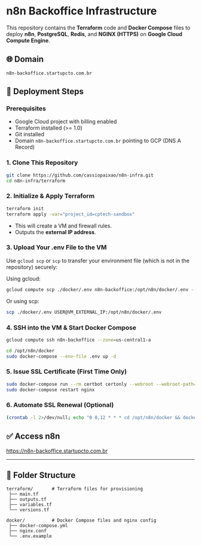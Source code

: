 # n8n Backoffice Infrastructure

This repository contains the **Terraform** code and **Docker Compose** files to deploy **n8n**, **PostgreSQL**, **Redis**, and **NGINX (HTTPS)** on **Google Cloud Compute Engine**.

## 🌐 Domain
`n8n-backoffice.startupcto.com.br`

## 🚀 Deployment Steps

### Prerequisites
- Google Cloud project with billing enabled
- Terraform installed (>= 1.0)
- Git installed
- Domain `n8n-backoffice.startupcto.com.br` pointing to GCP (DNS A Record)

### 1. Clone This Repository
```bash
git clone https://github.com/cassiopaixao/n8n-infra.git
cd n8n-infra/terraform
```

### 2. Initialize & Apply Terraform
```bash
terraform init
terraform apply -var="project_id=cptech-sandbox"
```
- This will create a VM and firewall rules.
- Outputs the **external IP address**.

### 3. Upload Your .env File to the VM
Use `gcloud scp` or `scp` to transfer your environment file (which is not in the repository) securely:

Using gcloud:
```bash
gcloud compute scp ./docker/.env n8n-backoffice:/opt/n8n/docker/.env --zone=us-central1-a
```

Or using scp:
```bash
scp ./docker/.env USER@VM_EXTERNAL_IP:/opt/n8n/docker/.env
```

### 4. SSH into the VM & Start Docker Compose
```bash
gcloud compute ssh n8n-backoffice --zone=us-central1-a
```
```bash
cd /opt/n8n/docker
sudo docker-compose --env-file .env up -d
```

### 5. Issue SSL Certificate (First Time Only)
```bash
sudo docker-compose run --rm certbot certonly --webroot --webroot-path=/var/www/certbot --email cassio.paixao@gmail.com --agree-tos --no-eff-email -d n8n-backoffice.startupcto.com.br
sudo docker-compose restart nginx
```

### 6. Automate SSL Renewal (Optional)
```bash
(crontab -l 2>/dev/null; echo "0 0,12 * * * cd /opt/n8n/docker && docker-compose --env-file .env run --rm certbot renew --webroot --webroot-path=/var/www/certbot && docker-compose exec nginx nginx -s reload") | crontab -
```

## ✅ Access n8n
https://n8n-backoffice.startupcto.com.br

---

## 📂 Folder Structure
```
terraform/       # Terraform files for provisioning
 ├── main.tf
 ├── outputs.tf
 ├── variables.tf
 └── versions.tf

docker/          # Docker Compose files and nginx config
 ├── docker-compose.yml
 ├── nginx.conf
 └── .env.example
```
